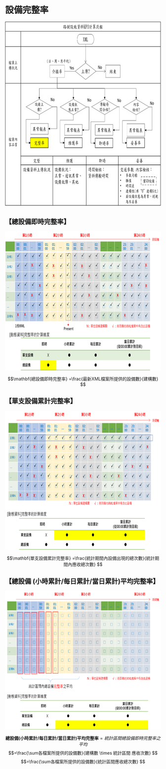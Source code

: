 # 設備完整率




     

   <center><img src="https://github.com/trafficmotc/UploadInformation/blob/master/KPI/KPI計算流程之完整率.png" width="800" height="600" /></center>

     
  
     



## 【總設備即時完整率】

  
   <img src="https://github.com/trafficmotc/UploadInformation/blob/master/KPI/總設備即時完整率.png" width="800" height="450" />

     
     
     

$$\mathbf{總設備即時完整率} =\frac{最新XML檔案所提供的設備數}{建構數} $$





## 【單支設備累計完整率】


   <img src="https://github.com/trafficmotc/UploadInformation/blob/master/KPI/單支設備完整率.png" width="800" height="450" />




 $$\mathbf{單支設備累計完整率} =\frac{統計期間內設備出現的總次數}{統計期間內應收總次數} $$






## 【總設備 (小時累計/每日累計/當日累計)平均完整率】


  
   <img src="https://github.com/trafficmotc/UploadInformation/blob/master/KPI/總設備平均完整率.png" width="800" height="450" />




 $$\mathbf{總設備 (小時累計/每日累計/當日累計)平均完整率} =統計區間總設備即時完整率之平均$$
 $$=\frac{\sum各檔案所提供的設備數}{建構數 \times 統計區間 應收次數} $$
 $$=\frac{\sum各檔案所提供的設備數}{統計區間應收總次數} $$
 

